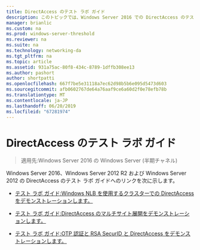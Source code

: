 ```yaml
---
title: DirectAccess のテスト ラボ ガイド
description: このトピックでは、Windows Server 2016 での DirectAccess のテスト ラボ ガイドへのリンクを示します。
manager: brianlic
ms.custom: na
ms.prod: windows-server-threshold
ms.reviewer: na
ms.suite: na
ms.technology: networking-da
ms.tgt_pltfrm: na
ms.topic: article
ms.assetid: 931a75ac-80f8-434c-8789-1dffb308ee13
ms.author: pashort
author: shortpatti
ms.openlocfilehash: 667f7be5e31118a7ec62d98b5b6e095d5473d603
ms.sourcegitcommit: afb0602767de64a76aaf9ce6a60d2f0e78efb78b
ms.translationtype: MT
ms.contentlocale: ja-JP
ms.lasthandoff: 06/20/2019
ms.locfileid: "67281974"
---
```

# <a name="directaccess-test-lab-guides"></a>DirectAccess のテスト ラボ ガイド

>適用先:Windows Server 2016 の Windows Server (半期チャネル)

Windows Server 2016、Windows Server 2012 R2 および Windows Server 2012 の DirectAccess のテスト ラボ ガイドへのリンクを次に示します。

- [テスト ラボ ガイド:Windows NLB を使用するクラスターでの DirectAccess をデモンストレーションします。](tlg-cluster-nlb/Test-Lab-Guide-Demonstrate-DirectAccess-in-a-Cluster-with-Windows-NLB.md)

- [テスト ラボ ガイド:DirectAccess のマルチサイト展開をデモンストレーションします。](tlg-multisite/Test-Lab-Guide-Demonstrate-a-DirectAccess-Multisite-Deployment.md)

- [テスト ラボ ガイド:OTP 認証と RSA SecurID と DirectAccess をデモンストレーションします。](tlg-otp-securid/Test-Lab-Guide-Demonstrate-DirectAccess-with-OTP-Authentication-and-RSA-SecurID.md)
